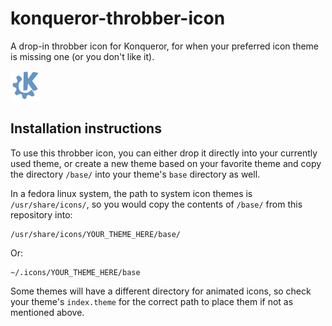 # konqueror-throbber-icon
A drop-in throbber icon for Konqueror, for when your preferred icon theme is missing one (or you don't like it).


![konq throbber icon](/base/48x48/animations/process-idle-kde.png)

## Installation instructions

To use this throbber icon, you can either drop it directly into your currently used theme, or create a new theme based on your favorite theme and copy the directory `/base/` into your theme's `base` directory as well.

In a fedora linux system, the path to system icon themes is `/usr/share/icons/`, so you would copy the contents of `/base/` from this repository into:

    /usr/share/icons/YOUR_THEME_HERE/base/
    
Or:

    ~/.icons/YOUR_THEME_HERE/base
    
Some themes will have a different directory for animated icons, so check your theme's `index.theme` for the correct path to place them if not as mentioned above.
